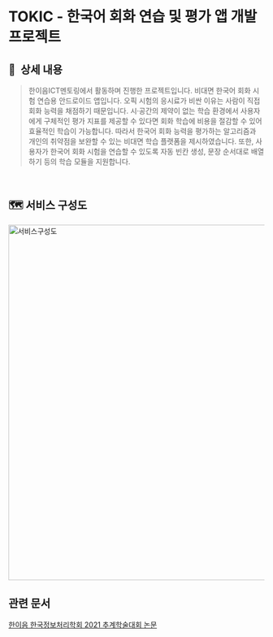 # TOKIC - 한국어 회화 연습 및 평가 앱 개발 프로젝트
## 📖  상세 내용
> 한이음ICT멘토링에서 활동하며 진행한 프로젝트입니다. 비대면 한국어 회화 시험 연습용 안드로이드 앱입니다. 오픽 시험의 응시료가 비싼 이유는 사람이 직접 회화 능력을 채점하기 때문입니다. 시·공간의 제약이 없는 학습 환경에서 사용자에게 구체적인 평가 지표를 제공할 수 있다면 회화 학습에 비용을 절감할 수 있어 효율적인 학습이 가능합니다. 따라서 한국어 회화 능력을 평가하는 알고리즘과 개인의 취약점을 보완할 수 있는 비대면 학습 플랫폼을 제시하였습니다. 또한, 사용자가 한국어 회화 시험을 연습할 수 있도록 자동 빈칸 생성, 문장 순서대로 배열하기 등의 학습 모듈을 지원합니다.

<br>

## 🗺  서비스 구성도
<img width="700" alt="서비스구성도" src="https://user-images.githubusercontent.com/54613024/150269912-805ca95e-dc82-48b6-a388-af1690c1c86a.png">

<br>


## 관련 문서  
[한이음 한국정보처리학회 2021 추계학술대회 논문](https://www.koreascience.or.kr/article/CFKO202133648924945.page)
<br>
